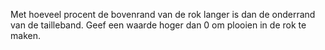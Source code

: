 
Met hoeveel procent de bovenrand van de rok langer is dan de onderrand van de tailleband. Geef een waarde hoger dan 0 om plooien in de rok te maken.